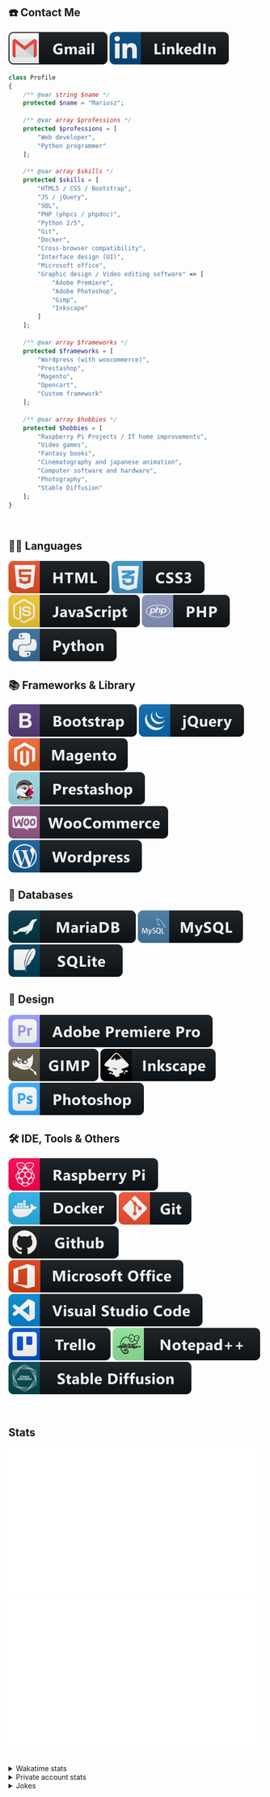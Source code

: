 ## :phone: Contact Me
<p align="left">
  
  [![Gmail](badges/gmail.svg)](mailto:mariusz.panek.dev@gmail.com)
  [![LinkedIn](badges/linkedin.svg)](https://linkedin.com/in/mariusz-panek-224a1b257)

</p>



```php
class Profile
{
    /** @var string $name */
    protected $name = "Mariusz";

    /** @var array $professions */
    protected $professions = [
        "Web developer",
        "Python programmer"
    ];

    /** @var array $skills */
    protected $skills = [
        "HTML5 / CSS / Bootstrap",
        "JS / jQuery",
        "SQL",
        "PHP (phpcs / phpdoc)",
        "Python 2/5",
        "Git",
        "Docker",
        "Cross-browser compatibility",
        "Interface design (UI)",
        "Microsoft office",
        "Graphic design / Video editing software" => [
            "Adobe Premiere",
            "Adobe Photoshop",
            "Gimp",
            "Inkscape"
        ]
    ];

    /** @var array $frameworks */
    protected $frameworks = [
        "Wordpress (with woocommerce)",
        "Prestashop",
        "Magento",
        "Opencart",
        "Custom framework"
    ];

    /** @var array $hobbies */
    protected $hobbies = [
        "Raspberry Pi Projects / IT home improvements",
        "Video games",
        "Fantasy books",
        "Cinematography and japanese animation",
        "Computer software and hardware",
        "Photography",
        "Stable Diffusion"
    ];
}
```

<br />

## :man_technologist: Languages

<p align="left">
  <picture>
    <img alt="" src="badges/html.svg">
  </picture>
  <picture>
    <img alt="" src="badges/css3.svg">
  </picture>
  <picture>
    <img alt="" src="badges/js.svg">
  </picture>
  <picture>
    <img alt="" src="badges/php.svg">
  </picture>
  <picture>
    <img alt="" src="badges/python.svg">
  </picture>
</p>

## :books: Frameworks & Library

<p align="left">
  <picture>
    <img alt="" src="badges/bootstrap.svg">
  </picture>
  <picture>
    <img alt="" src="badges/jquery.svg">
  </picture>
  <picture>
    <img alt="" src="badges/Magento.svg">
  </picture>
  <picture>
    <img alt="" src="badges/prestashop.svg">
  </picture>
  <picture>
    <img alt="" src="badges/woocommerce.svg">
  </picture>
  <picture>
    <img alt="" src="badges/wordpress.svg">
  </picture>
</p>

## :floppy_disk: Databases

<p align="left">
  <picture>
    <img alt="" src="badges/mariadb.svg">
  </picture>
  <picture>
    <img alt="" src="badges/mysql2.svg">
  </picture>
  <picture>
    <img alt="" src="badges/sqllite.svg">
  </picture>
</p>

## :art: Design

<p align="left">
  <picture>
    <img alt="" src="badges/adobepremierepro.svg">
  </picture>
  <picture>
    <img alt="" src="badges/gimp2.svg">
  </picture>
  <picture>
    <img alt="" src="badges/Inkscape.svg">
  </picture>
  <picture>
    <img alt="" src="badges/Photoshop.svg">
  </picture>
</p>

## :hammer_and_wrench: IDE, Tools & Others

<p align="left">
  <picture>
    <img alt="" src="badges/ raspberrypi.svg">
  </picture>
  <picture>
    <img alt="" src="badges/docker.svg">
  </picture>
  <picture>
    <img alt="" src="badges/git.svg">
  </picture>
  <picture>
    <img alt="" src="badges/github.svg">
  </picture>
  <picture>
    <img alt="" src="badges/office_365.svg">
  </picture>
  <picture>
    <img alt="" src="badges/visualstudio_code.svg">
  </picture>
  <picture>
    <img alt="" src="badges/trello.svg">
  </picture>
  <picture>
    <img alt="" src="badges/notepadplusplus.svg">
  </picture>
  <picture>
    <img alt="" src="badges/ stable_diffusion.svg">
  </picture>
</p>

<br />

## Stats
![](https://raw.githubusercontent.com/MPProgrammer/MPProgrammer/master/stats/overview.svg#gh-dark-mode-only)
![](https://raw.githubusercontent.com/MPProgrammer/MPProgrammer/master/stats/languages.svg#gh-dark-mode-only)

<br />

<details>
  <summary>Wakatime stats</summary>
  <br />
  
  [![wakatime](https://wakatime.com/badge/user/330c29dd-88b8-4dee-b1dd-ed4d577061ee.svg)](https://wakatime.com/@330c29dd-88b8-4dee-b1dd-ed4d577061ee)
    
  [![willianrod's wakatime stats](https://github-readme-stats.vercel.app/api/wakatime?username=MPProgrammer&v=3&range=all_time&theme=tokyonight)](https://github.com/anuraghazra/github-readme-stats)
    
</details>

<details>
  <summary>Private account stats</summary>
  <br />
  
  ![](https://raw.githubusercontent.com/Kirri777/Kirri777/master/stats/overview.svg#gh-dark-mode-only)
  ![](https://raw.githubusercontent.com/Kirri777/Kirri777/master/stats/languages.svg#gh-dark-mode-only)
</details>


<details>
  <summary>Jokes</summary>
  <br />
  
  ![Jokes Card](https://readme-jokes.vercel.app/api?theme=gotham&v=1)
  ![Jokes Card](https://readme-jokes.vercel.app/api?theme=gotham&v=2)
  ![Jokes Card](https://readme-jokes.vercel.app/api?theme=gotham&v=3)
  ![Jokes Card](https://readme-jokes.vercel.app/api?theme=gotham&v=4)
  ![Jokes Card](https://readme-jokes.vercel.app/api?theme=gotham&v=5)
  ![Jokes Card](https://readme-jokes.vercel.app/api?theme=gotham&v=6)
  
</details>
